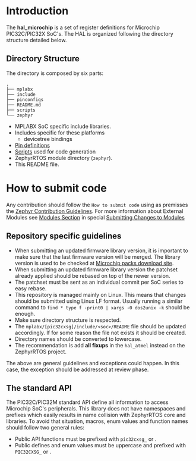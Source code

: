 # Introduction

The **hal_microchip** is a set of register definitions for Microchip PIC32C/PIC32X SoC's.
The HAL is organized following the directory structure detailed below.

## Directory Structure

The directory is composed by six parts:
```
.
├── mplabx
├── include
├── pinconfigs
├── README.md
├── scripts
└── zephyr
```

 - MPLABX SoC specific include libraries.
 - Includes specific for these platforms
   - devicetree bindings
 - [Pin definitions](pinconfigs/README.md)
 - [Scripts](scripts/README.md) used for code generation
 - ZephyrRTOS module directory (`zephyr`).
 - This README file.

# How to submit code

Any contribution should follow the `How to submit code` using as premisses the
[Zephyr Contribution Guidelines](https://docs.zephyrproject.org/latest/contribute/index.html).
For more information about External Modules see
[Modules Section](https://docs.zephyrproject.org/latest/develop/modules.html) in special
[Submitting Changes to Modules](https://docs.zephyrproject.org/latest/develop/modules.html#submitting-changes-to-modules)


## Repository specific guidelines

 - When submitting an updated firmware library version, it is important to make
   sure that the last firmware version will be merged. The library version is
   used to be checked at [Microchip packs download site](http://packs.download.microchip.com/).
 - When submitting an updated firmware library version the patchset already
   applied should be rebased on top of the newer version.
 - The patchset must be sent as an individual commit per SoC series to easy rebase.
 - This repository is managed mainly on Linux. This means that changes should
   be submitted using Linux LF format. Usually running a similar command to
   `find * type f -print0 | xargs -0 dos2unix -k` should be enough.
 - Make sure directory structure is respected.
 - The `mplabx/[pic32cxsg]/include/<soc>/README` file should be updated accordingly.
   If for some reason the file not exists it should be created.
 - Directory names should be converted to lowercase.
 - The recommendation is add **all fixups** in the `hal_atmel` instead on the
   ZephyrRTOS project.

The above are general guidelines and exceptions could happen. In this case, the
exception should be addressed at review phase.

## The standard API

The PIC32C/PIC32M standard API define all information to access Microchip SoC's
peripherals. This library does not have namespaces and prefixes which
easily results in name collision with ZephyrRTOS core and libraries. To avoid
that situation, macros, enum values and function names should follow two
general rules:

 - Public API functions must be prefixed with `pic32cxsg_` or .
 - Public defines and enum values must be uppercase and prefixed with `PIC32CXSG_`
   or .
